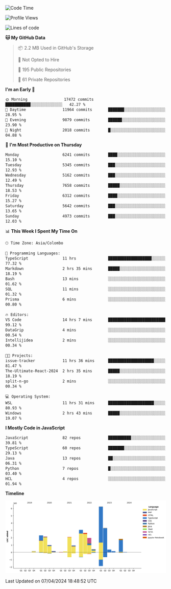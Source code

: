 
<!--START_SECTION:waka-->
![Code Time](http://img.shields.io/badge/Code%20Time-1%2C639%20hrs%2013%20mins-blue)

![Profile Views](http://img.shields.io/badge/Profile%20Views-0-blue)

![Lines of code](https://img.shields.io/badge/From%20Hello%20World%20I%27ve%20Written-28.9%20million%20lines%20of%20code-blue)

**🐱 My GitHub Data** 

> 📦 2.2 MB Used in GitHub's Storage 
 > 
> 🚫 Not Opted to Hire
 > 
> 📜 195 Public Repositories 
 > 
> 🔑 61 Private Repositories 
 > 
**I'm an Early 🐤** 

```text
🌞 Morning                17472 commits       ███████████░░░░░░░░░░░░░░   42.27 % 
🌆 Daytime                11964 commits       ███████░░░░░░░░░░░░░░░░░░   28.95 % 
🌃 Evening                9879 commits        ██████░░░░░░░░░░░░░░░░░░░   23.90 % 
🌙 Night                  2018 commits        █░░░░░░░░░░░░░░░░░░░░░░░░   04.88 % 
```
📅 **I'm Most Productive on Thursday** 

```text
Monday                   6241 commits        ████░░░░░░░░░░░░░░░░░░░░░   15.10 % 
Tuesday                  5345 commits        ███░░░░░░░░░░░░░░░░░░░░░░   12.93 % 
Wednesday                5162 commits        ███░░░░░░░░░░░░░░░░░░░░░░   12.49 % 
Thursday                 7658 commits        █████░░░░░░░░░░░░░░░░░░░░   18.53 % 
Friday                   6312 commits        ████░░░░░░░░░░░░░░░░░░░░░   15.27 % 
Saturday                 5642 commits        ███░░░░░░░░░░░░░░░░░░░░░░   13.65 % 
Sunday                   4973 commits        ███░░░░░░░░░░░░░░░░░░░░░░   12.03 % 
```


📊 **This Week I Spent My Time On** 

```text
🕑︎ Time Zone: Asia/Colombo

💬 Programming Languages: 
TypeScript               11 hrs              ███████████████████░░░░░░   77.32 % 
Markdown                 2 hrs 35 mins       █████░░░░░░░░░░░░░░░░░░░░   18.19 % 
Bash                     13 mins             ░░░░░░░░░░░░░░░░░░░░░░░░░   01.62 % 
SQL                      11 mins             ░░░░░░░░░░░░░░░░░░░░░░░░░   01.32 % 
Prisma                   6 mins              ░░░░░░░░░░░░░░░░░░░░░░░░░   00.80 % 

🔥 Editors: 
VS Code                  14 hrs 7 mins       █████████████████████████   99.12 % 
DataGrip                 4 mins              ░░░░░░░░░░░░░░░░░░░░░░░░░   00.54 % 
Intellijidea             2 mins              ░░░░░░░░░░░░░░░░░░░░░░░░░   00.34 % 

🐱‍💻 Projects: 
issue-tracker            11 hrs 36 mins      ████████████████████░░░░░   81.47 % 
The-Ultimate-React-2024  2 hrs 35 mins       █████░░░░░░░░░░░░░░░░░░░░   18.19 % 
split-n-go               2 mins              ░░░░░░░░░░░░░░░░░░░░░░░░░   00.34 % 

💻 Operating System: 
WSL                      11 hrs 31 mins      ████████████████████░░░░░   80.93 % 
Windows                  2 hrs 43 mins       █████░░░░░░░░░░░░░░░░░░░░   19.07 % 
```

**I Mostly Code in JavaScript** 

```text
JavaScript               82 repos            ██████████░░░░░░░░░░░░░░░   39.81 % 
TypeScript               60 repos            ███████░░░░░░░░░░░░░░░░░░   29.13 % 
Java                     13 repos            ██░░░░░░░░░░░░░░░░░░░░░░░   06.31 % 
Python                   7 repos             █░░░░░░░░░░░░░░░░░░░░░░░░   03.40 % 
HCL                      4 repos             ░░░░░░░░░░░░░░░░░░░░░░░░░   01.94 % 
```



**Timeline**

![Lines of Code chart](https://raw.githubusercontent.com/ccweerasinghe1994/ccweerasinghe1994/master/assets/bar_graph.png)


 Last Updated on 07/04/2024 18:48:52 UTC
<!--END_SECTION:waka-->
